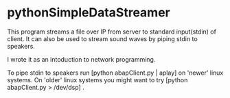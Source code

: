 # pythonSimpleDataStreamer

This program streams a file over IP from server to standard input(stdin) of client. It can also be used to stream sound waves by piping stdin to speakers.

I wrote it as an intoduction to network programming. 

To pipe stdin to speakers run [python abapClient.py | aplay] on 'newer' linux systems.
On 'older' linux systems you might want to try [python abapClient.py > /dev/dsp] .
